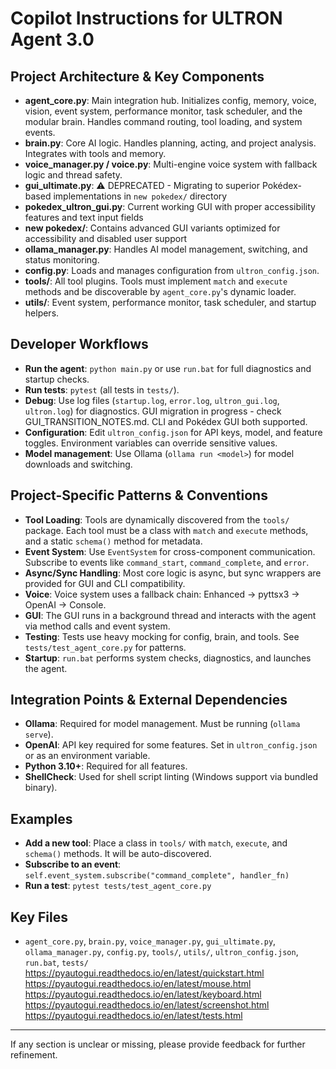 # Copilot Instructions for ULTRON Agent 3.0

## Project Architecture & Key Components
- **agent_core.py**: Main integration hub. Initializes config, memory, voice, vision, event system, performance monitor, task scheduler, and the modular brain. Handles command routing, tool loading, and system events.
- **brain.py**: Core AI logic. Handles planning, acting, and project analysis. Integrates with tools and memory.
- **voice_manager.py / voice.py**: Multi-engine voice system with fallback logic and thread safety.
- **gui_ultimate.py**: ⚠️ DEPRECATED - Migrating to superior Pokédex-based implementations in `new pokedex/` directory
- **pokedex_ultron_gui.py**: Current working GUI with proper accessibility features and text input fields
- **new pokedex/**: Contains advanced GUI variants optimized for accessibility and disabled user support
- **ollama_manager.py**: Handles AI model management, switching, and status monitoring.
- **config.py**: Loads and manages configuration from `ultron_config.json`.
- **tools/**: All tool plugins. Tools must implement `match` and `execute` methods and be discoverable by `agent_core.py`'s dynamic loader.
- **utils/**: Event system, performance monitor, task scheduler, and startup helpers.

## Developer Workflows
- **Run the agent**: `python main.py` or use `run.bat` for full diagnostics and startup checks.
- **Run tests**: `pytest` (all tests in `tests/`).
- **Debug**: Use log files (`startup.log`, `error.log`, `ultron_gui.log`, `ultron.log`) for diagnostics. GUI migration in progress - check GUI_TRANSITION_NOTES.md. CLI and Pokédex GUI both supported.
- **Configuration**: Edit `ultron_config.json` for API keys, model, and feature toggles. Environment variables can override sensitive values.
- **Model management**: Use Ollama (`ollama run <model>`) for model downloads and switching.

## Project-Specific Patterns & Conventions
- **Tool Loading**: Tools are dynamically discovered from the `tools/` package. Each tool must be a class with `match` and `execute` methods, and a static `schema()` method for metadata.
- **Event System**: Use `EventSystem` for cross-component communication. Subscribe to events like `command_start`, `command_complete`, and `error`.
- **Async/Sync Handling**: Most core logic is async, but sync wrappers are provided for GUI and CLI compatibility.
- **Voice**: Voice system uses a fallback chain: Enhanced → pyttsx3 → OpenAI → Console.
- **GUI**: The GUI runs in a background thread and interacts with the agent via method calls and event system.
- **Testing**: Tests use heavy mocking for config, brain, and tools. See `tests/test_agent_core.py` for patterns.
- **Startup**: `run.bat` performs system checks, diagnostics, and launches the agent.

## Integration Points & External Dependencies
- **Ollama**: Required for model management. Must be running (`ollama serve`).
- **OpenAI**: API key required for some features. Set in `ultron_config.json` or as an environment variable.
- **Python 3.10+**: Required for all features.
- **ShellCheck**: Used for shell script linting (Windows support via bundled binary).

## Examples
- **Add a new tool**: Place a class in `tools/` with `match`, `execute`, and `schema()` methods. It will be auto-discovered.
- **Subscribe to an event**: `self.event_system.subscribe("command_complete", handler_fn)`
- **Run a test**: `pytest tests/test_agent_core.py`

## Key Files
- `agent_core.py`, `brain.py`, `voice_manager.py`, `gui_ultimate.py`, `ollama_manager.py`, `config.py`, `tools/`, `utils/`, `ultron_config.json`, `run.bat`, `tests/`
https://pyautogui.readthedocs.io/en/latest/quickstart.html
https://pyautogui.readthedocs.io/en/latest/mouse.html
https://pyautogui.readthedocs.io/en/latest/keyboard.html
https://pyautogui.readthedocs.io/en/latest/screenshot.html
https://pyautogui.readthedocs.io/en/latest/tests.html

---

If any section is unclear or missing, please provide feedback for further refinement.
